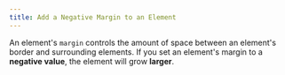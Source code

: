 ```yaml
---
title: Add a Negative Margin to an Element
---
```

An element's `margin` controls the amount of space between an element's border and surrounding elements. If you set an element's margin to a **negative value**, the element will grow **larger**.